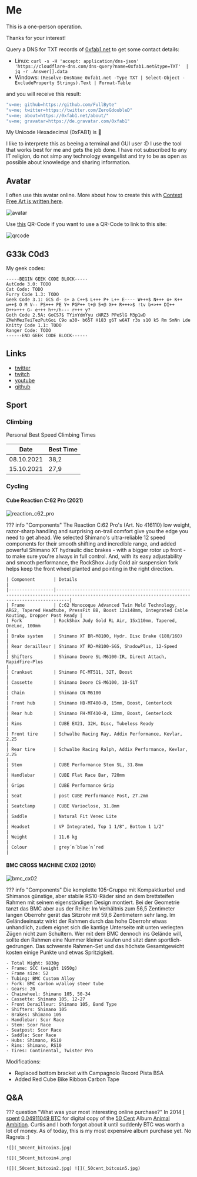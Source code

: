 # Me

This is a one-person operation.

Thanks for your interest!

Query a DNS for TXT records of [0xfab1.net](https://0xfab1.net) to get some contact details:

- Linux: ```curl -s -H 'accept: application/dns-json' 'https://cloudflare-dns.com/dns-query?name=0xfab1.net&type=TXT'  | jq -r .Answer[].data```
- Windows: ```(Resolve-DnsName 0xfab1.net -Type TXT | Select-Object -ExcludeProperty Strings).Text | Format-Table```

and you will receive this result:

``` sh
"v=me; github=https://github.com/FullByte"
"v=me; twitter=https://twitter.com/ZeroGdoubleD"
"v=me; about=https://0xfab1.net/about/"
"v=me; gravatar=https://de.gravatar.com/0xfab1"
```

My Unicode Hexadecimal (0xFAB1) is &#xFAB1;

I like to interprete this as beeing a terminal and GUI user :D I use the tool that works best for me and gets the job done. I have not subscribed to any IT religion, do not simp any technology evangelist and try to be as open as possible about knowledge and sharing information.

## Avatar

I often use this avatar online. More about how to create this with [Context Free Art is written here](https://0xfab1.net/tech/art/random/contextfreeart/).

![avatar](_avatar_aboutme.png)

Use [this](_about-0xfab1-qrcode.png) QR-Code if you want to use a QR-Code to link to this site:

![qrcode](_about-0xfab1-qrcode.png)

## G33k C0d3

My geek codes:

```GEEKCODE
-----BEGIN GEEK CODE BLOCK-----
AutCode 3.0: TODO
Cat Code: TODO
Furry Code 1.3: TODO
Geek Code 3.1: GCS d- s+ a C++$ L+++ P+ L++ E---- W+++$ N+++ o+ K++ w++$ O M V-- PS+++ PE Y+ PGP++ t+@ 5+@ X++ R+++>$ !tv b+>++ DI++ D++>+++ G- e+++ h++/h--- r+++ y?
Goth Code 2.5A: GoCS7$ TYinYdmYyu cNRZ3 PPeSlG M3p1wD ZMehMezTeiTezPutGoi C9o a30- b65T H183 g6T w6AT r3s s10 k5 Rm SmNn Lde
Knitty Code 1.1: TODO
Ranger Code: TODO
------END GEEK CODE BLOCK------
```

## Links

- [twitter](https://twitter.0xfab1.net)
- [twitch](https://twitch.0xfab1.net)
- [youtube](https://youtube.0xfab1.net)
- [github](https://github.0xfab1.net)

## Sport

### Climbing

Personal Best Speed Climbing Times

| Date       | Best Time |
|------------|-----------|
| 08.10.2021 | 38,2      |
| 15.10.2021 | 27,9      |

### Cycling

#### Cube Reaction C:62 Pro (2021)

![reaction_c62_pro](_sport_reaction_c62_pro.jpg)

??? info "Components"
    The Reaction C:62 Pro's (Art. No 416110) low weight, razor-sharp handling and surprising on-trail comfort give you the edge you need to get ahead. We selected Shimano's ultra-reliable 12 speed components for their smooth shifting and incredible range, and added powerful Shimano XT hydraulic disc brakes - with a bigger rotor up front - to make sure you're always in full control. And, with its easy adjustability and smooth performance, the RockShox Judy Gold air suspension fork helps keep the front wheel planted and pointing in the right direction.

    | Component       | Details                                                                                                                                         |
    |-----------------|-------------------------------------------------------------------------------------------------------------------------------------------------|
    | Frame           | C:62 Monocoque Advanced Twin Mold Technology, ARG2, Tapered Headtube, PressFit BB, Boost 12x148mm, Integrated Cable Routing, Dropper Post Ready |
    | Fork            | RockShox Judy Gold RL Air, 15x110mm, Tapered, OneLoc, 100mm                                                                                     |
    | Brake system    | Shimano XT BR-M8100, Hydr. Disc Brake (180/160)                                                                                                 |
    | Rear derailleur | Shimano XT RD-M8100-SGS, ShadowPlus, 12-Speed                                                                                                   |
    | Shifters        | Shimano Deore SL-M6100-IR, Direct Attach, Rapidfire-Plus                                                                                        |
    | Crankset        | Shimano FC-MT511, 32T, Boost                                                                                                                    |
    | Cassette        | Shimano Deore CS-M6100, 10-51T                                                                                                                  |
    | Chain           | Shimano CN-M6100                                                                                                                                |
    | Front hub       | Shimano HB-MT400-B, 15mm, Boost, Centerlock                                                                                                     |
    | Rear hub        | Shimano FH-MT410-B, 12mm, Boost, Centerlock                                                                                                     |
    | Rims            | CUBE EX21, 32H, Disc, Tubeless Ready                                                                                                            |
    | Front tire      | Schwalbe Racing Ray, Addix Performance, Kevlar, 2.25                                                                                            |
    | Rear tire       | Schwalbe Racing Ralph, Addix Performance, Kevlar, 2.25                                                                                          |
    | Stem            | CUBE Performance Stem SL, 31.8mm                                                                                                                |
    | Handlebar       | CUBE Flat Race Bar, 720mm                                                                                                                       |
    | Grips           | CUBE Performance Grip                                                                                                                           |
    | Seat            | post CUBE Performance Post, 27.2mm                                                                                                              |
    | Seatclamp       | CUBE Varioclose, 31.8mm                                                                                                                         |
    | Saddle          | Natural Fit Venec Lite                                                                                                                          |
    | Headset         | VP Integrated, Top 1 1/8", Bottom 1 1/2"                                                                                                        |
    | Weight          | 11,6 kg                                                                                                                                         |
    | Colour          | grey´n´blue´n´red                                                                                                                               |

#### BMC CROSS MACHINE CX02 (2010)

![bmc_cx02](_sport_bmc_cx02.jpg)

??? info "Components"
    Die komplette 105-Gruppe mit Kompaktkurbel und Shimanos günstige, aber stabile RS10-Räder sind an dem brettsteifen Rahmen mit seinem eigenständigen Design montiert. Bei der Geometrie tanzt das BMC aber aus der Reihe: Im Verhältnis zum 56,5 Zentimeter langen Oberrohr gerät das Sitzrohr mit 59,6 Zentimetern sehr lang. Im Geländeeinsatz wirkt der Rahmen durch das hohe Oberrohr etwas unhandlich, zudem eignet sich die kantige Unterseite mit unten verlegten Zügen nicht zum Schultern. Wer mit dem BMC dennoch ins Gelände will, sollte den Rahmen eine Nummer kleiner kaufen und sitzt dann sportlich-gedrungen. Das schwerste Rahmen-Set und das höchste Gesamtgewicht kosten einige Punkte und etwas Spritzigkeit.

    - Total Wight: 9830g
    - Frame: SCC (weight 1950g)
    - Frame size: 52
    - Tubing: BMC Custom Alloy
    - Fork: BMC carbon w/alloy steer tube
    - Gears: 20
    - Chainwheel: Shimano 105, 50-34
    - Cassette: Shimano 105, 12-27
    - Front Derailleur: Shimano 105, Band Type
    - Shifters: Shimano 105
    - Brakes: Shimano 105
    - Handlebar: Scor Race
    - Stem: Scor Race
    - Seatpost: Scor Race
    - Saddle: Scor Race
    - Hubs: Shimano, RS10
    - Rims: Shimano, RS10
    - Tires: Continental, Twister Pro

Modifications:

- Replaced bottom bracket with Campagnolo Record Pista BSA
- Added Red Cube Bike Ribbon Carbon Tape

## Q&A

??? question "What was your most interesting online purchase?"
    In 2014 [I spent](https://www.blockchain.com/btc/tx/9e97ec563980c884b530faa2455013e947c26314e2e8a446456e1641a84471c0) [0.04911049 BTC](https://duckduckgo.com/?q=0.04911049+btc+in+euro&ia=cryptocurrency) for digital copy of the [50 Cent](https://de.wikipedia.org/wiki/50_Cent) Album [Animal Ambition](https://de.wikipedia.org/wiki/Animal_Ambition). Curtis and I both forgot about it until suddenly BTC was worth a lot of money. As of today, this is my most expensive album purchase yet. No Ragrets :)

    ![](_50cent_bitcoin3.jpg)

    ![](_50cent_bitcoin4.png)

    ![](_50cent_bitcoin2.jpg) ![](_50cent_bitcoin5.jpg)
